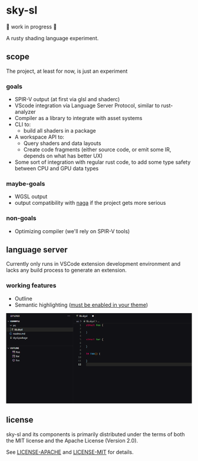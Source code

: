 # sky-sl

🚧 work in progress 🚧

A rusty shading language experiment.

## scope

The project, at least for now, is just an experiment

### goals

* SPIR-V output (at first via glsl and shaderc)
* VScode integration via Language Server Protocol, similar to rust-analyzer
* Compiler as a library to integrate with asset systems
* CLI to:
  * build all shaders in a package
* A workspace API to:
  * Query shaders and data layouts
  * Create code fragments (either source code, or emit some IR, depends on what has better UX)
* Some sort of integration with regular rust code, to add some type safety between CPU and GPU data types

### maybe-goals

* WGSL output
* output compatibility with [naga](https://github.com/gfx-rs/naga) if the project gets more serious

### non-goals

* Optimizing compiler (we'll rely on SPIR-V tools)

## language server

Currently only runs in VSCode extension development environment and lacks any build process to generate an extension.

### working features

* Outline
* Semantic highlighting ([must be enabled in your theme](https://code.visualstudio.com/api/language-extensions/semantic-highlight-guide#enablement-of-semantic-highlighting))

![a video showing vscode applying syntax highlighting to sky-sl code](./media/FeZaiNn.gif)

## license

sky-sl and its components is primarily distributed under the terms of both the MIT license and the Apache License (Version 2.0).

See [LICENSE-APACHE](LICENSE-APACHE) and [LICENSE-MIT](LICENSE-MIT) for details.
